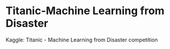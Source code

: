 # Titanic-Machine Learning from Disaster

Kaggle: Titanic - Machine Learning from Disaster competition
